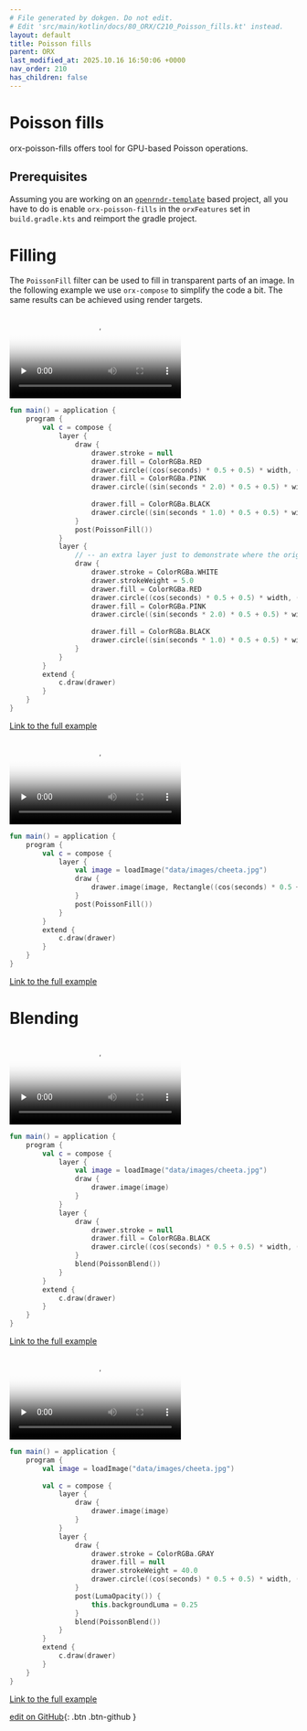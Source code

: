 ```yaml
---
# File generated by dokgen. Do not edit. 
# Edit 'src/main/kotlin/docs/80_ORX/C210_Poisson_fills.kt' instead.
layout: default
title: Poisson fills
parent: ORX
last_modified_at: 2025.10.16 16:50:06 +0000
nav_order: 210
has_children: false
---
```

 
# Poisson fills

orx-poisson-fills offers tool for GPU-based Poisson operations. 

## Prerequisites

Assuming you are working on an 
[`openrndr-template`](https://github.com/openrndr/openrndr-template) based
project, all you have to do is enable `orx-poisson-fills` in the `orxFeatures`
set in `build.gradle.kts` and reimport the gradle project.

# Filling

The `PoissonFill` filter can be used to fill in transparent parts of 
an image. In the following example we use `orx-compose` to simplify the 
code a bit. The same results can be achieved using render targets. 
 
<video controls preload="none" loop poster="../media/poisson-fills-001-thumb.jpg">
    <source src="../media/poisson-fills-001.mp4" type="video/mp4">
</video>
 
 
```kotlin
fun main() = application {
    program {
        val c = compose {
            layer {
                draw {
                    drawer.stroke = null
                    drawer.fill = ColorRGBa.RED
                    drawer.circle((cos(seconds) * 0.5 + 0.5) * width, (sin(seconds * 0.5) * 0.5 + 0.5) * height, 20.0)
                    drawer.fill = ColorRGBa.PINK
                    drawer.circle((sin(seconds * 2.0) * 0.5 + 0.5) * width, (cos(seconds) * 0.5 + 0.5) * height, 20.0)
                    
                    drawer.fill = ColorRGBa.BLACK
                    drawer.circle((sin(seconds * 1.0) * 0.5 + 0.5) * width, (cos(seconds * 2.0) * 0.5 + 0.5) * height, 20.0)
                }
                post(PoissonFill())
            }
            layer {
                // -- an extra layer just to demonstrate where the original data points are drawn
                draw {
                    drawer.stroke = ColorRGBa.WHITE
                    drawer.strokeWeight = 5.0
                    drawer.fill = ColorRGBa.RED
                    drawer.circle((cos(seconds) * 0.5 + 0.5) * width, (sin(seconds * 0.5) * 0.5 + 0.5) * height, 20.0)
                    drawer.fill = ColorRGBa.PINK
                    drawer.circle((sin(seconds * 2.0) * 0.5 + 0.5) * width, (cos(seconds) * 0.5 + 0.5) * height, 20.0)
                    
                    drawer.fill = ColorRGBa.BLACK
                    drawer.circle((sin(seconds * 1.0) * 0.5 + 0.5) * width, (cos(seconds * 2.0) * 0.5 + 0.5) * height, 20.0)
                }
            }
        }
        extend {
            c.draw(drawer)
        }
    }
}
``` 
 
[Link to the full example](https://github.com/openrndr/openrndr-examples/blob/master/src/main/kotlin/examples/80_ORX/C210_Poisson_fills000.kt) 
 
<video controls preload="none" loop poster="../media/poisson-fills-002-thumb.jpg">
    <source src="../media/poisson-fills-002.mp4" type="video/mp4">
</video>
 
 
```kotlin
fun main() = application {
    program {
        val c = compose {
            layer {
                val image = loadImage("data/images/cheeta.jpg")
                draw {
                    drawer.image(image, Rectangle((cos(seconds) * 0.5 + 0.5) * 100.0, (sin(seconds) * 0.5 + 0.5) * 100.0, 200.0, 200.0), Rectangle(width / 2 - 100.0, height / 2.0 - 100.0, 200.0, 200.0))
                }
                post(PoissonFill())
            }
        }
        extend {
            c.draw(drawer)
        }
    }
}
``` 
 
[Link to the full example](https://github.com/openrndr/openrndr-examples/blob/master/src/main/kotlin/examples/80_ORX/C210_Poisson_fills001.kt) 
 
# Blending 
 
<video controls preload="none" loop poster="../media/poisson-fills-101-thumb.jpg">
    <source src="../media/poisson-fills-101.mp4" type="video/mp4">
</video>
 
 
```kotlin
fun main() = application {
    program {
        val c = compose {
            layer {
                val image = loadImage("data/images/cheeta.jpg")
                draw {
                    drawer.image(image)
                }
            }
            layer {
                draw {
                    drawer.stroke = null
                    drawer.fill = ColorRGBa.BLACK
                    drawer.circle((cos(seconds) * 0.5 + 0.5) * width, (sin(seconds * 0.5) * 0.5 + 0.5) * height, 120.0)
                }
                blend(PoissonBlend())
            }
        }
        extend {
            c.draw(drawer)
        }
    }
}
``` 
 
[Link to the full example](https://github.com/openrndr/openrndr-examples/blob/master/src/main/kotlin/examples/80_ORX/C210_Poisson_fills002.kt) 
 
<video controls preload="none" loop poster="../media/poisson-fills-102-thumb.jpg">
    <source src="../media/poisson-fills-102.mp4" type="video/mp4">
</video>
 
 
```kotlin
fun main() = application {
    program {
        val image = loadImage("data/images/cheeta.jpg")
        
        val c = compose {
            layer {
                draw {
                    drawer.image(image)
                }
            }
            layer {
                draw {
                    drawer.stroke = ColorRGBa.GRAY
                    drawer.fill = null
                    drawer.strokeWeight = 40.0
                    drawer.circle((cos(seconds) * 0.5 + 0.5) * width, (sin(seconds * 0.5) * 0.5 + 0.5) * height, 120.0)
                }
                post(LumaOpacity()) {
                    this.backgroundLuma = 0.25
                }
                blend(PoissonBlend())
            }
        }
        extend {
            c.draw(drawer)
        }
    }
}
``` 
 
[Link to the full example](https://github.com/openrndr/openrndr-examples/blob/master/src/main/kotlin/examples/80_ORX/C210_Poisson_fills003.kt) 

[edit on GitHub](https://github.com/openrndr/openrndr-guide/blob/main/src/main/kotlin/docs/80_ORX/C210_Poisson_fills.kt){: .btn .btn-github }